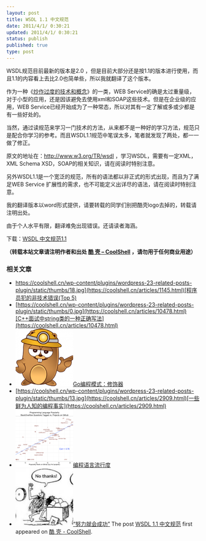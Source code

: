 ```yaml
---
layout: post
title: WSDL 1.1 中文规范
date: 2011/4/1/ 0:30:21
updated: 2011/4/1/ 0:30:21
status: publish
published: true
type: post
---
```


WSDL规范目前最新的版本是2.0 ，但是目前大部分还是按1.1的版本进行使用，而且1.1的内容看上去比2.0也简单些，所以我就翻译了这个版本。


作为一种《[炒作过度的技术和概念](https://coolshell.cn/articles/3609.html "那些炒作过度的技术和概念")》的一类，WEB Service的确是太过重量级，对于小型的应用，还是因该避免去使用xml和SOAP这些技术。但是在企业级的应用，WEB Service已经开始成为了一种常态，所以对其有一定了解或多或少都是有一些好处的。


当然，通过读规范来学习一门技术的方法，从来都不是一种好的学习方法，规范只是配合你学习的参考。而且WSDL1.1规范中笔误太多，笔者就发现了两处，都一一做了修正。


原文的地址在：<http://www.w3.org/TR/wsdl> ，学习WSDL，需要有一定XML，XML Schema XSD，SOAP的相关知识，请在阅读时特别注意。


另外WSDL1.1是一个宽泛的规范，所有的语法都以非正式的形式出现，而且为了满足WEB Service 扩展性的需求，也不可能定义出详尽的语法，请在阅读时特别注意。


我的翻译版本以word形式提供，请要转载的同学们别把酷壳logo去掉的，转载请注明出处。


由于个人水平有限，翻译难免出现错误。还请读者海涵。


下载：[WSDL 中文规范1.1](https://coolshell.cn/wp-content/uploads/2011/03/WSDL-中文规范1.1.doc)



**（转载本站文章请注明作者和出处 [酷 壳 – CoolShell](https://coolshell.cn/) ，请勿用于任何商业用途）**



### 相关文章

* [https://coolshell.cn/wp-content/plugins/wordpress-23-related-posts-plugin/static/thumbs/18.jpg](https://coolshell.cn/articles/1145.html)[程序员犯的非技术错误(Top 5)](https://coolshell.cn/articles/1145.html)
* [https://coolshell.cn/wp-content/plugins/wordpress-23-related-posts-plugin/static/thumbs/0.jpg](https://coolshell.cn/articles/10478.html)[C++面试中string类的一种正确写法](https://coolshell.cn/articles/10478.html)
* [![Go编程模式：修饰器](../wp-content/uploads/2017/06/go-hardhat-150x150.png)](https://coolshell.cn/articles/17929.html)[Go编程模式：修饰器](https://coolshell.cn/articles/17929.html)
* [https://coolshell.cn/wp-content/plugins/wordpress-23-related-posts-plugin/static/thumbs/13.jpg](https://coolshell.cn/articles/2909.html)[一些鲜为人知的编程事实](https://coolshell.cn/articles/2909.html)
* [![编程语言流行度](../wp-content/uploads/2010/12/rank_scatter1-150x150.png)](https://coolshell.cn/articles/3385.html)[编程语言流行度](https://coolshell.cn/articles/3385.html)
* [![“努力就会成功”](../wp-content/uploads/2019/04/busy.work_-300x166-1-150x150.jpg)](https://coolshell.cn/articles/19271.html)[“努力就会成功”](https://coolshell.cn/articles/19271.html)
The post [WSDL 1.1 中文规范](https://coolshell.cn/articles/4131.html) first appeared on [酷 壳 - CoolShell](https://coolshell.cn).